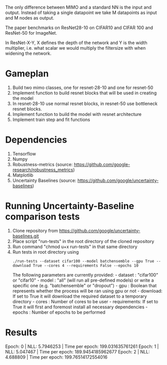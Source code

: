 The only difference between MIMO and a standard NN is the input and output. Instead of taking a single datapoint we take M datapoints as input and M nodes as output.

The paper benchmarks on ResNet28-10 on CIFAR10 and CIFAR 100 and ResNet-50 for ImageNet. 

In ResNet-X-Y, X defines the depth of the network and Y is the width multiplier, i.e. what scalar we would multiply the filtersize with when widening the network.

# Gameplan

1. Build two mimo classes, one for resnet-28-10 and one for resnet-50
2. Implement function to build resnet blocks that will be used in creating the model  
3. In resnet-28-10 use normal resnet blocks, in resnet-50 use bottleneck resnet blocks.
4. Implement function to build the model with resnet architecture
5. Implement train step and fit functions

# Dependencies
1. Tensorflow
2. Numpy
3. Robustness-metrics (source: https://github.com/google-research/robustness_metrics)
4. Matplotlib
5. Uncertainty Baselines (source: https://github.com/google/uncertainty-baselines)

# Running Uncertainty-Baseline comparison tests
1. Clone repository from https://github.com/google/uncertainty-baselines.git
2. Place script "run-tests" in the root directory of the cloned repository
3. Run command "chmod u+x run-tests" in that same directory
4. Run tests in root directory using 
   ```
   ./run-tests --dataset cifar100 --model batchensemble --gpu True --download True --cores 4 --requirements False --epochs 10
   ```
   The following parameters are currently provided:
        - dataset : "cifar100" or "cifar10"
        - model : "all" (will run all pre-defined models) or write a specific one (e.g. "batchensemble" or "dropout")
        - gpu : Boolean that represents whether the process will be ran using gpu or not
        - download: If set to True it will download the required dataset to a temporary directory
        - cores : Number of cores to be user
        - requirements: If set to True it will first and foremost install all necessary dependencies
        - epochs : Number of epochs to be performed


# Results
Epoch: 0 | NLL: 5.7946253 | Time per epoch: 199.031635761261
Epoch: 1 | NLL: 5.047467 | Time per epoch: 189.9454185962677
Epoch: 2 | NLL: 4.688809 | Time per epoch: 199.76514172554016

